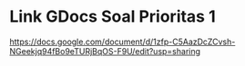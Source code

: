 # Link GDocs Soal Prioritas 1

https://docs.google.com/document/d/1zfp-C5AazDcZCvsh-NGeekjq94fBo9eTURjBqOS-F9U/edit?usp=sharing
